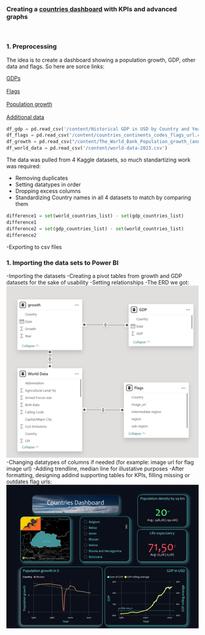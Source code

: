 ### Creating a [countries dashboard](https://github.com/SadikovAndrei/Countries-Dash.git) with KPIs and advanced graphs
<img src="images/countries_gif.gif?raw=true" style="clip-path: inset(0px 50px 0px 50px);"/>

### 1. Preprocessing
The idea is to create a dashboard showing a population growth, GDP, other data and flags.
So here are sorce links:

[GDPs](https://www.kaggle.com/datasets/joebeachcapital/gdp-in-usd-by-country-and-year-1960-2022)
<br><br>
[Flags](https://www.kaggle.com/datasets/andreshg/countries-iso-codes-continent-flags-url)
<br><br>
[Population growth](https://www.kaggle.com/datasets/deeplyft/world-population-growth-annual)
<br><br>
[Additional data](https://www.kaggle.com/datasets/nelgiriyewithana/countries-of-the-world-2023/data)
```Python
df_gdp = pd.read_csv('/content/Historical GDP in USD by Country and Year.csv')
df_flags = pd.read_csv('/content/countries_continents_codes_flags_url.csv')
df_growth = pd.read_csv("/content/The_World_Bank_Population_growth_(annual_).csv")
df_world_data = pd.read_csv('/content/world-data-2023.csv')
```
The data was pulled from 4 Kaggle datasets, so much standartizing work was required:
- Removing duplicates
- Setting datatypes in order
- Dropping excess columns
- Standardizing Country names in all 4 datasets to match by comparing them
  
```Python
difference1 = set(world_countries_list) - set(gdp_countries_list)
difference1
difference2 = set(gdp_countries_list) - set(world_countries_list)
difference2
```
-Exporting to csv files
### 1. Importing the data sets to Power BI
-Importing the datasets
-Creating a pivot tables from growth and GDP datasets for the sake of usability
-Setting relationships
-The ERD we got:
<img src="images/countries_ERD.png?raw=true"/>
-Changing datatypes of columns if needed (for example: image url for flag image url)
-Adding trendline, median line for illustative purposes
-After formatting, designing addind supporting tables for KPIs, filling missing or outdates flag urls:
<img src="images/countries_dash.png?raw=true"/>





